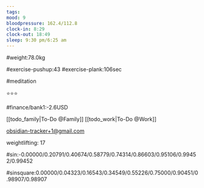 ```yaml
---
tags: 
mood: 9
bloodpressure: 162.4/112.8
clock-in: 8:29
clock-out: 18:49
sleep: 9:30 pm/6:25 am
---
```


#weight:78.0kg

#exercise-pushup:43
#exercise-plank:106sec

#meditation

⭐⭐⭐

#finance/bank1:-2.6USD

[[todo_family|To-Do @Family]]
[[todo_work|To-Do @Work]]

obsidian-tracker+1@gmail.com

weightlifting: 17

#sin:-0.00000/0.20791/0.40674/0.58779/0.74314/0.86603/0.95106/0.99452/0.99452

#sinsquare:0.00000/0.04323/0.16543/0.34549/0.55226/0.75000/0.90451/0.98907/0.98907

